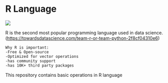 # R Language
![](https://miro.medium.com/max/1838/0*vAJhXpcNXcpT3aLP.png)

R is the second most popular programming language used in data science.
(https://towardsdatascience.com/team-r-or-team-python-2f8cf04310e6)


``````
Why R is important:
-Free & Open-source
-Optimized for vector operations
-has community support
-has 10K+ third party packages

``````
This repository contains basic operations in R language
